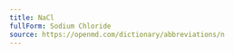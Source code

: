 ```yaml
---
title: NaCl
fullForm: Sodium Chloride
source: https://openmd.com/dictionary/abbreviations/n
---
```

